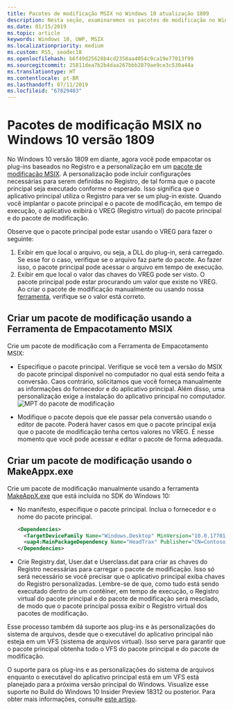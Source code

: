```yaml
---
title: Pacotes de modificação MSIX no Windows 10 atualização 1809
description: Nesta seção, examinaremos os pacotes de modificação no Windows 10 Atualização 1809
ms.date: 01/15/2019
ms.topic: article
keywords: Windows 10, UWP, MSIX
ms.localizationpriority: medium
ms.custom: RS5, seodec18
ms.openlocfilehash: b6f49d25628b4cd2358aa4054c9ca19e77013f99
ms.sourcegitcommit: 25811dea7b2b4daa267bbb2879ae9ce3c530a44a
ms.translationtype: HT
ms.contentlocale: pt-BR
ms.lasthandoff: 07/11/2019
ms.locfileid: "67829403"
---
```

# <a name="msix-modification-packages-on-windows-10-version-1809"></a>Pacotes de modificação MSIX no Windows 10 versão 1809 

No Windows 10 versão 1809 em diante, agora você pode empacotar os plug-ins baseados no Registro e a personalização em um [pacote de modificação MSIX](modification-packages.md). A personalização pode incluir configurações necessárias para serem definidas no Registro, de tal forma que o pacote principal seja executado conforme o esperado. Isso significa que o aplicativo principal utiliza o Registro para ver se um plug-in existe. Quando você implantar o pacote principal e o pacote de modificação, em tempo de execução, o aplicativo exibirá o VREG (Registro virtual) do pacote principal e do pacote de modificação. 

Observe que o pacote principal pode estar usando o VREG para fazer o seguinte: 
1.  Exibir em que local o arquivo, ou seja, a DLL do plug-in, será carregado. Se esse for o caso, verifique se o arquivo faz parte do pacote. Ao fazer isso, o pacote principal pode acessar o arquivo em tempo de execução.  
2.  Exibir em que local o valor das chaves do VREG pode ser visto. O pacote principal pode estar procurando um valor que existe no VREG. Ao criar o pacote de modificação manualmente ou usando nossa [ferramenta](https://www.microsoft.com/en-us/p/msix-packaging-tool/9n5lw3jbcxkf), verifique se o valor está correto. 

## <a name="create-a-modification-package-using-the-msix-packaging-tool"></a>Criar um pacote de modificação usando a Ferramenta de Empacotamento MSIX

Crie um pacote de modificação com a Ferramenta de Empacotamento MSIX:
* Especifique o pacote principal. Verifique se você tem a versão do MSIX do pacote principal disponível no computador no qual está sendo feita a conversão. Caos contrário, solicitamos que você forneça manualmente as informações do fornecedor e do aplicativo principal. Além disso, uma personalização exige a instalação do aplicativo principal no computador.
![MPT do pacote de modificação](images/MPT-mod-page.png)

* Modifique o pacote depois que ele passar pela conversão usando o editor de pacote. Poderá haver casos em que o pacote principal exija que o pacote de modificação tenha certos valores no VREG. É nesse momento que você pode acessar e editar o pacote de forma adequada. 

## <a name="create-a-modification-package-using-makeappxexe"></a>Criar um pacote de modificação usando o MakeAppx.exe

Crie um pacote de modificação manualmente usando a ferramenta [MakeAppX.exe](https://docs.microsoft.com/windows/uwp/packaging/create-app-package-with-makeappx-tool) que está incluída no SDK do Windows 10:
* No manifesto, especifique o pacote principal. Inclua o fornecedor e o nome do pacote principal.

    ```xml
    <Dependencies>
      <TargetDeviceFamily Name="Windows.Desktop" MinVersion="10.0.17701.0" MaxVersionTested="12.0.0.0"/>
      <uap4:MainPackageDependency Name="HeadTrax" Publisher="CN=Contoso Software, O=Contoso Corporation, C=US" />
    </Dependencies>
    ```
- Crie Registry.dat, User.dat e Userclass.dat para criar as chaves do Registro necessárias para carregar o pacote de modificação. Isso só será necessário se você precisar que o aplicativo principal exiba chaves do Registro personalizadas. Lembre-se de que, como tudo está sendo executado dentro de um contêiner, em tempo de execução, o Registro virtual do pacote principal e do pacote de modificação será mesclado, de modo que o pacote principal possa exibir o Registro virtual dos pacotes de modificação.  

Esse processo também dá suporte aos plug-ins e às personalizações do sistema de arquivos, desde que o executável do aplicativo principal não esteja em um VFS (sistema de arquivos virtual). Isso serve para garantir que o pacote principal obtenha todo o VFS do pacote principal e do pacote de modificação. 

O suporte para os plug-ins e as personalizações do sistema de arquivos enquanto o executável do aplicativo principal está em um VFS está planejado para a próxima versão principal do Windows. Visualize esse suporte no Build do Windows 10 Insider Preview 18312 ou posterior. Para obter mais informações, consulte [este artigo](modification-package-1903.md). 

